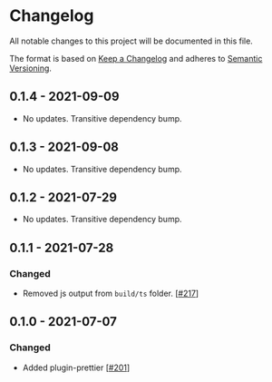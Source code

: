 # Changelog

All notable changes to this project will be documented in this file.

The format is based on [Keep a Changelog](http://keepachangelog.com/en/1.0.0/)
and adheres to [Semantic Versioning](http://semver.org/spec/v2.0.0.html).

<!-- ## Unreleased -->

## 0.1.4 - 2021-09-09

- No updates. Transitive dependency bump.

## 0.1.3 - 2021-09-08

- No updates. Transitive dependency bump.

## 0.1.2 - 2021-07-29

- No updates. Transitive dependency bump.

## 0.1.1 - 2021-07-28

### Changed

- Removed js output from `build/ts` folder. [[#217](https://github.com/Shopify/loom/pull/217)]

## 0.1.0 - 2021-07-07

### Changed

- Added plugin-prettier [[#201](https://github.com/Shopify/loom/pull/201)]
